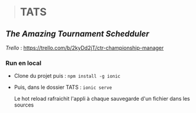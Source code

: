 > # **TATS**
## *The Amazing Tournament Schedduler*


*Trello* : https://trello.com/b/2kyDd2jT/ctr-championship-manager


### Run en local 

-  Clone du projet puis : 
    ```npm install -g ionic```

- Puis, dans le dossier TATS : 
    ```ionic serve```
	
	Le hot reload rafraichit l'appli à chaque sauvegarde d'un fichier dans les sources
